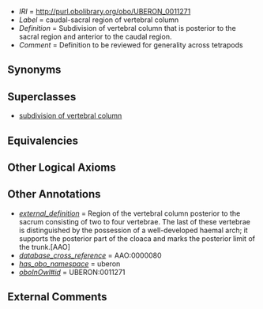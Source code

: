  * *IRI* = http://purl.obolibrary.org/obo/UBERON_0011271
 * *Label* = caudal-sacral region of vertebral column
 * *Definition* = Subdivision of vertebral column that is posterior to the sacral region and anterior to the caudal region.
 * *Comment* = Definition to be reviewed for generality across tetrapods

## Synonyms


## Superclasses

 * [subdivision of vertebral column](../../UBERON/77/UBERON_0006077.md)

## Equivalencies


## Other Logical Axioms


## Other Annotations

 * *[external_definition](../../UBPROP/01/UBPROP_0000001.md)* = Region of the vertebral column posterior to the sacrum consisting of two to four vertebrae. The last of these vertebrae is distinguished by the possession of a well-developed haemal arch; it supports the posterior part of the cloaca and marks the posterior limit of the trunk.[AAO]
 * *[database_cross_reference](../../ef/oboInOwl#hasDbXref.md)* = AAO:0000080
 * *[has_obo_namespace](../../ce/oboInOwl#hasOBONamespace.md)* = uberon
 * *[oboInOwl#id](../../id/oboInOwl#id.md)* = UBERON:0011271

## External Comments

